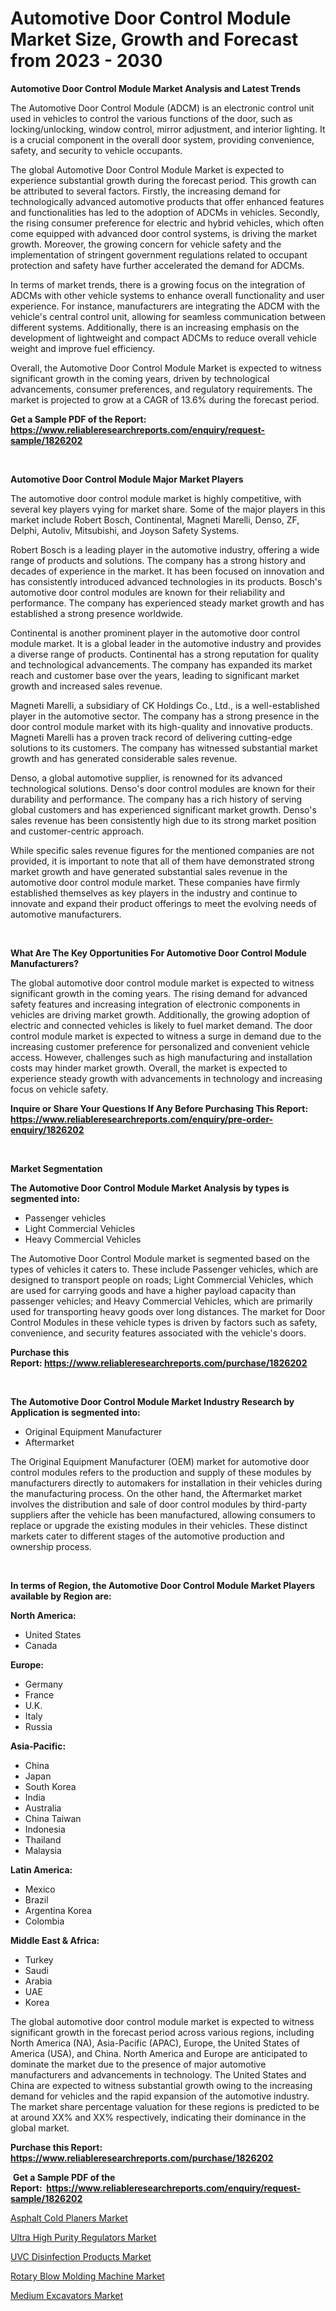 <p><h1>Automotive Door Control Module Market Size, Growth and Forecast from 2023 - 2030</h1></p><p><strong>Automotive Door Control Module Market Analysis and Latest Trends</strong></p>
<p><p>The Automotive Door Control Module (ADCM) is an electronic control unit used in vehicles to control the various functions of the door, such as locking/unlocking, window control, mirror adjustment, and interior lighting. It is a crucial component in the overall door system, providing convenience, safety, and security to vehicle occupants.</p><p>The global Automotive Door Control Module Market is expected to experience substantial growth during the forecast period. This growth can be attributed to several factors. Firstly, the increasing demand for technologically advanced automotive products that offer enhanced features and functionalities has led to the adoption of ADCMs in vehicles. Secondly, the rising consumer preference for electric and hybrid vehicles, which often come equipped with advanced door control systems, is driving the market growth. Moreover, the growing concern for vehicle safety and the implementation of stringent government regulations related to occupant protection and safety have further accelerated the demand for ADCMs.</p><p>In terms of market trends, there is a growing focus on the integration of ADCMs with other vehicle systems to enhance overall functionality and user experience. For instance, manufacturers are integrating the ADCM with the vehicle's central control unit, allowing for seamless communication between different systems. Additionally, there is an increasing emphasis on the development of lightweight and compact ADCMs to reduce overall vehicle weight and improve fuel efficiency.</p><p>Overall, the Automotive Door Control Module Market is expected to witness significant growth in the coming years, driven by technological advancements, consumer preferences, and regulatory requirements. The market is projected to grow at a CAGR of 13.6% during the forecast period.</p></p>
<p><strong>Get a Sample PDF of the Report:&nbsp; <a href="https://www.reliableresearchreports.com/enquiry/request-sample/1826202">https://www.reliableresearchreports.com/enquiry/request-sample/1826202</a></strong></p>
<p>&nbsp;</p>
<p><strong>Automotive Door Control Module Major Market Players</strong></p>
<p><p>The automotive door control module market is highly competitive, with several key players vying for market share. Some of the major players in this market include Robert Bosch, Continental, Magneti Marelli, Denso, ZF, Delphi, Autoliv, Mitsubishi, and Joyson Safety Systems.</p><p>Robert Bosch is a leading player in the automotive industry, offering a wide range of products and solutions. The company has a strong history and decades of experience in the market. It has been focused on innovation and has consistently introduced advanced technologies in its products. Bosch's automotive door control modules are known for their reliability and performance. The company has experienced steady market growth and has established a strong presence worldwide.</p><p>Continental is another prominent player in the automotive door control module market. It is a global leader in the automotive industry and provides a diverse range of products. Continental has a strong reputation for quality and technological advancements. The company has expanded its market reach and customer base over the years, leading to significant market growth and increased sales revenue.</p><p>Magneti Marelli, a subsidiary of CK Holdings Co., Ltd., is a well-established player in the automotive sector. The company has a strong presence in the door control module market with its high-quality and innovative products. Magneti Marelli has a proven track record of delivering cutting-edge solutions to its customers. The company has witnessed substantial market growth and has generated considerable sales revenue.</p><p>Denso, a global automotive supplier, is renowned for its advanced technological solutions. Denso's door control modules are known for their durability and performance. The company has a rich history of serving global customers and has experienced significant market growth. Denso's sales revenue has been consistently high due to its strong market position and customer-centric approach.</p><p>While specific sales revenue figures for the mentioned companies are not provided, it is important to note that all of them have demonstrated strong market growth and have generated substantial sales revenue in the automotive door control module market. These companies have firmly established themselves as key players in the industry and continue to innovate and expand their product offerings to meet the evolving needs of automotive manufacturers.</p></p>
<p>&nbsp;</p>
<p><strong>What Are The Key Opportunities For Automotive Door Control Module Manufacturers?</strong></p>
<p><p>The global automotive door control module market is expected to witness significant growth in the coming years. The rising demand for advanced safety features and increasing integration of electronic components in vehicles are driving market growth. Additionally, the growing adoption of electric and connected vehicles is likely to fuel market demand. The door control module market is expected to witness a surge in demand due to the increasing customer preference for personalized and convenient vehicle access. However, challenges such as high manufacturing and installation costs may hinder market growth. Overall, the market is expected to experience steady growth with advancements in technology and increasing focus on vehicle safety.</p></p>
<p><strong>Inquire or Share Your Questions If Any Before Purchasing This Report: <a href="https://www.reliableresearchreports.com/enquiry/pre-order-enquiry/1826202">https://www.reliableresearchreports.com/enquiry/pre-order-enquiry/1826202</a></strong></p>
<p>&nbsp;</p>
<p><strong>Market Segmentation</strong></p>
<p><strong>The Automotive Door Control Module Market Analysis by types is segmented into:</strong></p>
<p><ul><li>Passenger vehicles</li><li>Light Commercial Vehicles</li><li>Heavy Commercial Vehicles</li></ul></p>
<p><p>The Automotive Door Control Module market is segmented based on the types of vehicles it caters to. These include Passenger vehicles, which are designed to transport people on roads; Light Commercial Vehicles, which are used for carrying goods and have a higher payload capacity than passenger vehicles; and Heavy Commercial Vehicles, which are primarily used for transporting heavy goods over long distances. The market for Door Control Modules in these vehicle types is driven by factors such as safety, convenience, and security features associated with the vehicle's doors.</p></p>
<p><strong>Purchase this Report:&nbsp;<a href="https://www.reliableresearchreports.com/purchase/1826202">https://www.reliableresearchreports.com/purchase/1826202</a></strong></p>
<p>&nbsp;</p>
<p><strong>The Automotive Door Control Module Market Industry Research by Application is segmented into:</strong></p>
<p><ul><li>Original Equipment Manufacturer</li><li>Aftermarket</li></ul></p>
<p><p>The Original Equipment Manufacturer (OEM) market for automotive door control modules refers to the production and supply of these modules by manufacturers directly to automakers for installation in their vehicles during the manufacturing process. On the other hand, the Aftermarket market involves the distribution and sale of door control modules by third-party suppliers after the vehicle has been manufactured, allowing consumers to replace or upgrade the existing modules in their vehicles. These distinct markets cater to different stages of the automotive production and ownership process.</p></p>
<p>&nbsp;</p>
<p><strong>In terms of Region, the Automotive Door Control Module Market Players available by Region are:</strong></p>
<p>
    <p> <strong> North America: </strong>
        <ul>
            <li>United States</li>
            <li>Canada</li>
        </ul>
        </p> 
    <p> <strong> Europe: </strong>
        <ul>
            <li>Germany</li>
            <li>France</li>
            <li>U.K.</li>
            <li>Italy</li>
            <li>Russia</li>
        </ul>
        </p> 
    <p> <strong> Asia-Pacific: </strong>
        <ul>
            <li>China</li>
            <li>Japan</li>
            <li>South Korea</li>
            <li>India</li>
            <li>Australia</li>
            <li>China Taiwan</li>
            <li>Indonesia</li>
            <li>Thailand</li>
            <li>Malaysia</li>
        </ul>
        </p> 
    <p> <strong> Latin America: </strong>
        <ul>
            <li>Mexico</li>
            <li>Brazil</li>
            <li>Argentina Korea</li>
            <li>Colombia</li>
        </ul>
        </p> 
    <p> <strong> Middle East & Africa: </strong>
        <ul>
            <li>Turkey</li>
            <li>Saudi</li>
            <li>Arabia</li>
            <li>UAE</li>
            <li>Korea</li>
        </ul>
    </p>
    </p>
<p><p>The global automotive door control module market is expected to witness significant growth in the forecast period across various regions, including North America (NA), Asia-Pacific (APAC), Europe, the United States of America (USA), and China. North America and Europe are anticipated to dominate the market due to the presence of major automotive manufacturers and advancements in technology. The United States and China are expected to witness substantial growth owing to the increasing demand for vehicles and the rapid expansion of the automotive industry. The market share percentage valuation for these regions is predicted to be at around XX% and XX% respectively, indicating their dominance in the global market.</p></p>
<p><strong>Purchase this Report: <a href="https://www.reliableresearchreports.com/purchase/1826202">https://www.reliableresearchreports.com/purchase/1826202</a></strong></p>
<p>&nbsp;<strong>Get a Sample PDF of the Report:&nbsp;&nbsp;<a href="https://www.reliableresearchreports.com/enquiry/request-sample/1826202">https://www.reliableresearchreports.com/enquiry/request-sample/1826202</a></strong></p>
<p><strong></strong></p>
<p><p><a href="https://www.linkedin.com/pulse/asphalt-cold-planers-market-size-2023-2030-global-industrial-fd1we/">Asphalt Cold Planers Market</a></p><p><a href="https://medium.com/@russpollich/ultra-high-purity-regulators-market-the-key-to-successful-business-strategy-forecast-till-2030-9b3446d13c99">Ultra High Purity Regulators Market</a></p><p><a href="https://medium.com/@siennaferry2023/uvc-disinfection-products-market-competitive-analysis-market-trends-and-forecast-to-2030-800c2eac505d">UVC Disinfection Products Market</a></p><p><a href="https://www.linkedin.com/pulse/rotary-blow-molding-machine-market-research-report-provides-qjiie/">Rotary Blow Molding Machine Market</a></p><p><a href="https://www.linkedin.com/pulse/medium-excavators-market-size-growth-forecast-from-2023--ctm0e/">Medium Excavators Market</a></p></p>